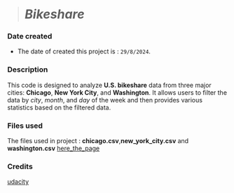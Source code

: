 ># _Bikeshare_

### Date created
* The date of created this project is : `29/8/2024`.



### Description
This code is designed to analyze **U.S. bikeshare** data from three major cities: **Chicago**, **New York City**, and **Washington**. It allows users to filter the data by _city_, _month_, and _day_ of the week and then provides various statistics based on the filtered data.

### Files used
The files used in project : **chicago.csv**,**new_york_city.csv** and **washington.csv** [here_the_page](https://motivateco.com/) 

### Credits
[udacity](https://github.com/udacity/pdsnd_github)

